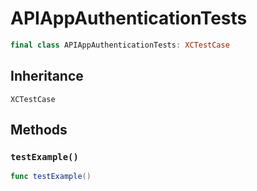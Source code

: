 # APIAppAuthenticationTests

``` swift
final class APIAppAuthenticationTests: XCTestCase 
```

## Inheritance

`XCTestCase`

## Methods

### `testExample()`

``` swift
func testExample() 
```
